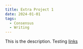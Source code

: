 ```yaml
---
title: Extra Project 1
date: 2024-01-01
tags:
  - Consensus
  - Writing
---
```


This is the description. Testing [links](https://docs.google.com/document/d/1Mx04YMMvGGacIVRiFUY_4pr98eu_u4Zf/edit#heading=h.1fob9te)

<!--more-->
